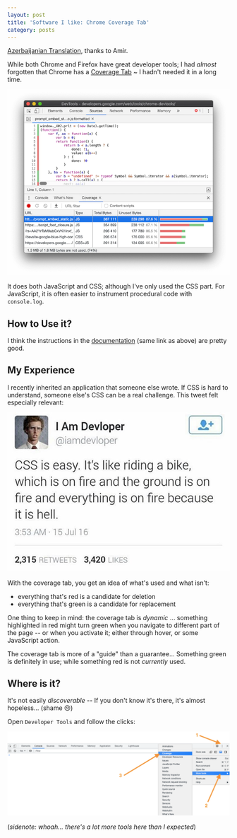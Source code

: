 ```yaml
---
layout: post
title: 'Software I like: Chrome Coverage Tab'
category: posts
---
```


[Azerbaijanian Translation](https://prodocs24.com/articles/chrome-coverage-tab/), thanks to Amir.

While both Chrome and Firefox have great developer tools; I had _almost_ forgotten
that Chrome has a [Coverage Tab](https://developer.chrome.com/docs/devtools/coverage/) ~ I hadn't needed it in a long time.

![coverage tab screenshot](/assets/like-coverage/coverage.webp)

It does both JavaScript and CSS; although I've only used the CSS part. For
JavaScript, it is often easier to instrument procedural code with
`console.log`.

## How to Use it?

I think the instructions in the [documentation](https://developer.chrome.com/docs/devtools/coverage/) (same link as above) are pretty good.

## My Experience

I recently inherited an application that someone else wrote. If CSS is hard to
understand, someone else's CSS can be a real challenge. This tweet felt
especially relevant:

![css is hell](/assets/like-coverage/css-on-fire.jpg)

With the coverage tab, you get an idea of what's used and what isn't:
- everything that's red is a candidate for deletion
- everything that's green is a candidate for replacement

One thing to keep in mind: the coverage tab is _dynamic_ ... something highlighted in red might turn green
when you navigate to different part of the page -- or when you activate it; either through hover, or some JavaScript action.

The coverage tab is more of a "guide" than a guarantee... Something green is definitely in use; while something red is not _currently_ used.

## Where is it?

It's not easily _discoverable_ -- If you don't know it's there, it's almost hopeless... (shame 😢)

Open `Developer Tools` and follow the clicks:

![finding the coverage tab in chrome](/assets/like-coverage/coverage-where.png)

(_sidenote: whoah... there's a lot more tools here than I expected_)


